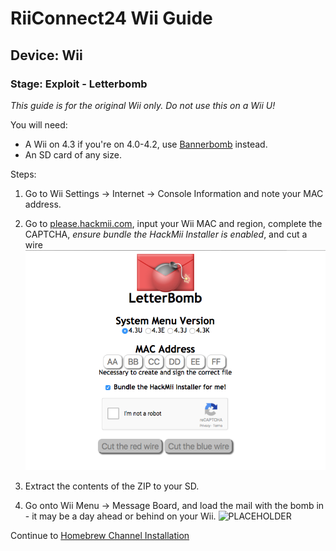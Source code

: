 # RiiConnect24 Wii Guide
## Device: Wii
### Stage: Exploit - Letterbomb

<i class="notice--danger">This guide is for the original Wii only. Do not use this on a Wii U!</i>

You will need:
- A Wii on 4.3 if you're on 4.0-4.2, use [Bannerbomb](Bannerbomb) instead.
- An SD card of any size.

Steps:
1. Go to Wii Settings -> Internet -> Console Information and note your MAC address.
2. Go to [please.hackmii.com](http://please.hackmii.com), input your Wii MAC and region, complete the CAPTCHA, *ensure bundle the HackMii Installer is enabled*, and cut a wire
![HackMii Screen](/images/Wii/LetterBomb-PC.png)

3. Extract the contents of the ZIP to your SD.
4. Go onto Wii Menu -> Message Board, and load the mail with the bomb in - it may be a day ahead or behind on your Wii.
![PLACEHOLDER](http://placehold.it/350x150?text=Bomb+WiiMenu)

<div class="notice">Continue to <a href="HBC">Homebrew Channel Installation</a></div>